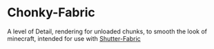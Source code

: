 # Chonky-Fabric
A level of Detail, rendering for unloaded chunks, to smooth the look of minecraft, intended for use with [Shutter-Fabric](https://github.com/Studio-Archetype/Shutter-Fabric)
